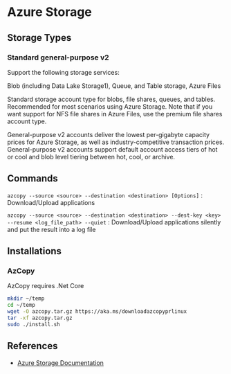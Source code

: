 # Azure Storage

## Storage Types 

### Standard general-purpose v2 

Support the following storage services:

Blob (including Data Lake Storage1), Queue, and Table storage, Azure Files

Standard storage account type for blobs, file shares, queues, and tables. Recommended for most scenarios using Azure Storage. Note that if you want support for NFS file shares in Azure Files, use the premium file shares account type.

General-purpose v2 accounts deliver the lowest per-gigabyte capacity prices for Azure Storage, as well as industry-competitive transaction prices. General-purpose v2 accounts support default account access tiers of hot or cool and blob level tiering between hot, cool, or archive.

## Commands

`azcopy --source <source> --destination <destination> [Options]` : Download/Upload applications


`azcopy --source <source> --destination <destination> --dest-key <key> --resume <log_file_path> --quiet` : Download/Upload applications silently and put the result into a log file

## Installations

### AzCopy

AzCopy requires .Net Core

```bash
mkdir ~/temp
cd ~/temp
wget -O azcopy.tar.gz https://aka.ms/downloadazcopyprlinux
tar -xf azcopy.tar.gz
sudo ./install.sh
```

## References 

- [Azure Storage Documentation](https://docs.microsoft.com/en-us/azure/storage/common/storage-account-overview)


